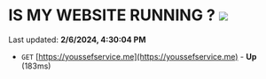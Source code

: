# IS MY WEBSITE RUNNING ? [![](https://img.shields.io/static/v1?label=Sponsor&message=%E2%9D%A4&logo=GitHub&color=%23fe8e86)](https://github.com/sponsors/<username>)

Last updated: **2/6/2024, 4:30:04 PM**

- `GET` [https://youssefservice.me](https://youssefservice.me) - **Up** (183ms)
